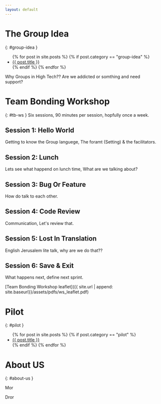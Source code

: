 ```yaml
---
layout: default
---
```



# The Group Idea
{: #group-idea }

<ul>
  {% for post in site.posts %}
   {% if post.category == "group-idea" %}
    <li>
      <a href="{{site.baseurl | append:  post.url }}">{{ post.title }}</a>
    </li>
   {% endif %}
  {% endfor %}
</ul>


Why Groups in High Tech?? 
Are we addicted or somthing and need support?
 

# Team Bonding Workshop
{: #tb-ws }
Six sessions, 90 minutes per session, hopfully once a week.

## Session 1: Hello World
Getting to know the Group languege, The foramt (Setting) & the facilitators.

## Session 2: Lunch
Lets see what happend on lunch time, What are we talking about?

## Session 3: Bug Or Feature
How do talk to each other.

## Session 4: Code Review
Communication, Let's review that.

## Session 5: Lost In Translation
English Jerusalem lite talk, why are we do that??

## Session 6: Save & Exit
What happens next, define next sprint.

[Team Bonding Workshop leaflet]({{ site.url | append: site.baseurl}}/assets/pdfs/ws_leaflet.pdf) 


# Pilot
{: #pilot }
<ul>
  {% for post in site.posts %}
   {% if post.category == "pilot" %}
    <li>
      <a href="{{site.baseurl | append:  post.url }}">{{ post.title }}</a>
    </li>
   {% endif %}
  {% endfor %}
</ul>



# About US
{: #about-us }
 <p> Mor </p>
<p> Dror </p>

